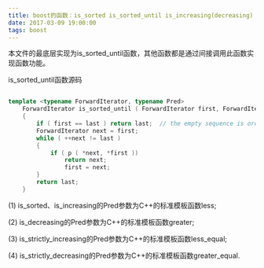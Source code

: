 ```yaml
---
title: boost的函数：is_sorted is_sorted_until is_increasing(decreasing) is_strictly_increasing(decreasing)
date: 2017-03-09 19:00:00
tags: boost
---
```


本文件的最底层实现为is_sorted_until函数，其他函数都是通过间接调用此函数实现函数功能。

<!--more-->

is_sorted_until函数源码

```C++

template <typename ForwardIterator, typename Pred>  
    ForwardIterator is_sorted_until ( ForwardIterator first, ForwardIterator last, Pred p )  
    {  
        if ( first == last ) return last;  // the empty sequence is ordered  
        ForwardIterator next = first;  
        while ( ++next != last )  
        {  
            if ( p ( *next, *first ))  
                return next;  
                first = next;  
        }  
        return last;      
    }

```

 (1) is_sorted、is_increasing的Pred参数为C++的标准模板函数less;

 (2) is_decreasing的Pred参数为C++的标准模板函数greater;

 (3) is_strictly_increasing的Pred参数为C++的标准模板函数less_equal;

 (4) is_strictly_decreasing的Pred参数为C++的标准模板函数greater_equal.
